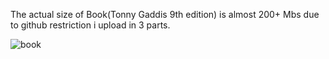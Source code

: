   The actual size of Book(Tonny Gaddis 9th edition) is almost 200+ Mbs
  due to github restriction i upload in 3 parts.

![book](https://github.com/user-attachments/assets/2ad81fdf-ea0e-48a9-8417-e0f1d876ea13)
